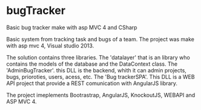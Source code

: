 bugTracker
==========

Basic bug tracker make with asp MVC 4 and CSharp

Basic system from tracking task and bugs of a team. The project was make with asp mvc 4, Visual studio 2013.

The solution contains three libraries. 
The 'datalayer' that is an library who contains the models of the database and the DataContext class.
The 'AdminBugTracker'. this DLL is the backend, whith it can admin projects, bugs, prioroties, users, acess, etc.
The 'Bug trackerSPA'. This DLL is a WEB API project that provide a REST comunication with AngularJS library.

The project imeplements Bootrastrap, AngularJS, KnockoutJS, WEBAPI and ASP MVC 4.

